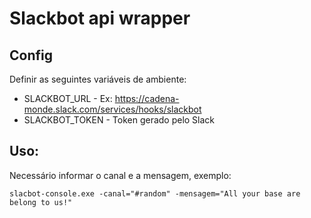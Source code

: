 # Slackbot api wrapper

## Config

Definir as seguintes variáveis de ambiente:

- SLACKBOT_URL - Ex: https://cadena-monde.slack.com/services/hooks/slackbot
- SLACKBOT_TOKEN - Token gerado pelo Slack

## Uso:

Necessário informar o canal e a mensagem, exemplo:

    slacbot-console.exe -canal="#random" -mensagem="All your base are belong to us!"